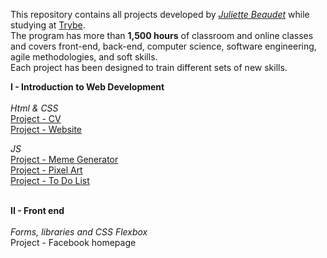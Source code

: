 This repository contains all projects developed by *[Juliette Beaudet](https://github.com/juliettebeaudet/)* while studying at [Trybe](https://www.betrybe.com/).<br>
The program has more than **1,500 hours** of classroom and online classes and covers front-end, back-end, computer science, software engineering, agile methodologies, and soft skills.<br>
Each project has been designed to train different sets of new skills.

<strong>I - Introduction to Web Development</strong>
<br><br>
<em>Html & CSS</em><br>
[Project - CV](https://juliettebeaudet.github.io/CV/)<br>
[Project - Website](https://juliettebeaudet.github.io/outdoor_geckos/)

<em>JS</em><br>
[Project - Meme Generator](https://juliettebeaudet.github.io/meme-generator/)<br>
[Project - Pixel Art](https://juliettebeaudet.github.io/pixel-art/)<br>
[Project - To Do List](https://juliettebeaudet.github.io/to-do-list/)

<br>
<strong>II - Front end</strong><br>
<br>
<em>Forms, libraries and CSS Flexbox</em><br>
Project - Facebook homepage 



